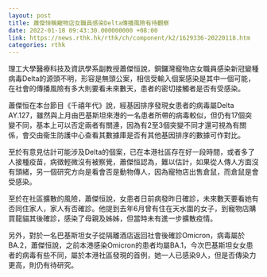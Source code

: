 ```yaml
---
layout: post
title: 蕭傑恒稱寵物店女職員感染Delta傳播風險有待觀察
date: 2022-01-18 09:43:30.000000000 +08:00
link: https://news.rthk.hk/rthk/ch/component/k2/1629336-20220118.htm
categories: rthk
---
```


理工大學醫療科技及資訊學系副教授蕭傑恒說，銅鑼灣寵物店女職員感染新冠變種病毒Delta的源頭不明，形容是無頭公案，相信受輸入個案感染是其中一個可能，在社會的傳播風險有多大則要看未來數天，患者的密切接觸者是否有受感染。

蕭傑恒在本台節目《千禧年代》說，經基因排序發現女患者的病毒屬Delta AY.127，雖然與上月由巴基斯坦來港的一名患者所帶的病毒較似，但仍有17個突變不同，基本上可以否定兩者有關連，因為有2至3個突變不同才還可視為有關係，會交由衞生防護中心查看其數據庫是否有其他基因排序的數據可作對比。

至於有意見估計可能涉及Delta的個案，已在本港社區存在好一段時間，或者多了人接種疫苗，病徵輕微沒有被察覺，蕭傑恒認為，難以估計，如果從人傳人方面沒有頭緒，另一個研究方向是看會否是動物傳人，因為寵物店出售倉鼠，而倉鼠是會受感染。

至於在社區擴散的風險，蕭傑恒說，女患者日前病發昨日確診，未來數天要看她有否同住家人，家人有否確診。他提到去年6月曾有住在天水圍的女子，到寵物店購買龍貓其後確診，感染了母親及姊姊，但當時未有進一步擴散疫情。

另外，對於一名巴基斯坦女子從隔離酒店返回社會後確診Omicron，病毒屬於BA.2，蕭傑恒說，之前本港感染Omicron的患者均屬BA.1，今次巴基斯坦女女患者的病毒有些不同，屬於本港社區發現的首例，她一人已感染9人，但是否傳染力更高，則仍有待研究。
